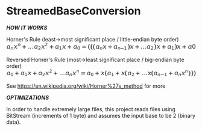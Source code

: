 # StreamedBaseConversion

***HOW IT WORKS***

Horner's Rule (least->most significant place / little-endian byte order)
![Image](https://github.com/DanielMarzari/StreamedBaseConversion/blob/main/img/SBC_EQ1.jpg?raw=true)

Reversed Horner's Rule (most->least significant place / big-endian byte order)
![Image](https://github.com/DanielMarzari/StreamedBaseConversion/blob/main/img/SBC_EQ2.jpg?raw=true)

See https://en.wikipedia.org/wiki/Horner%27s_method for more

***OPTIMIZATIONS***

In order to handle extremely large files, this project reads files using BitStream (increments of 1 byte) and assumes the input base to be 2 (binary data).
